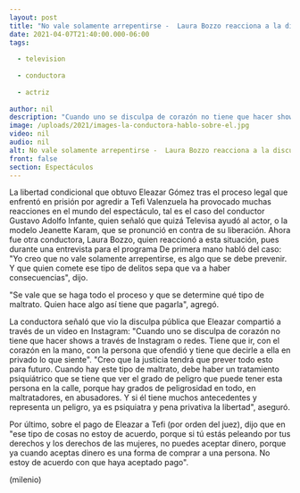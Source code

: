 ```yaml
---
layout: post
title: "No vale solamente arrepentirse -  Laura Bozzo reacciona a la disculpa pública de Eleazar Gómez"
date: 2021-04-07T21:40:00.000-06:00
tags:
  
  - television
  
  - conductora
  
  - actriz
  
author: nil
description: "Cuando uno se disculpa de corazón no tiene que hacer shows, dijo la conductora sobre el mensaje que el actor compartió en su Instagram. "
image: /uploads/2021/images-la-conductora-hablo-sobre-el.jpg
video: nil
audio: nil
alt: No vale solamente arrepentirse -  Laura Bozzo reacciona a la disculpa pública de Eleazar Gómez
front: false
section: Espectáculos
---
```


La libertad condicional que obtuvo Eleazar Gómez tras el proceso legal que enfrentó en prisión por agredir a Tefi Valenzuela ha provocado muchas reacciones en el mundo del espectáculo, tal es el caso del conductor Gustavo Adolfo Infante, quien señaló que quizá Televisa ayudó al actor, o la modelo Jeanette Karam, que se pronunció en contra de su liberación.     Ahora fue otra conductora, Laura Bozzo, quien reaccionó a esta situación, pues durante una entrevista para el programa De primera mano habló del caso: "Yo creo que no vale solamente arrepentirse, es algo que se debe prevenir. Y que quien comete ese tipo de delitos sepa que va a haber consecuencias", dijo.  

"Se vale que se haga todo el proceso y que se determine qué tipo de maltrato. Quien hace algo así tiene que pagarla", agregó. 

La conductora señaló que vio la disculpa pública que Eleazar compartió a través de un video en Instagram: "Cuando uno se disculpa de corazón no tiene que hacer shows a través de Instagram o redes. Tiene que ir, con el corazón en la mano, con la persona que ofendió y tiene que decirle a ella en privado lo que siente". "Creo que la justicia tendrá que prever todo esto para futuro. Cuando hay este tipo de maltrato, debe haber un tratamiento psiquiátrico que se tiene que ver el grado de peligro que puede tener esta persona en la calle, porque hay grados de peligrosidad en todo, en maltratadores, en abusadores. Y si él tiene muchos antecedentes y representa un peligro, ya es psiquiatra y pena privativa la libertad", aseguró. 

Por último, sobre el pago de Eleazar a Tefi (por orden del juez), dijo que en "ese tipo de cosas no estoy de acuerdo, porque si tú estás peleando por tus derechos y los derechos de las mujeres, no puedes aceptar dinero, porque ya cuando aceptas dinero es una forma de comprar a una persona. No estoy de acuerdo con que haya aceptado pago".  

(milenio)